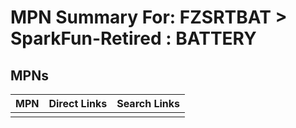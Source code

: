 



# MPN Summary For: FZSRTBAT > SparkFun-Retired : BATTERY

## MPNs
  

|MPN|Direct Links|Search Links|
| :--- | :--- | :--- |
||||

